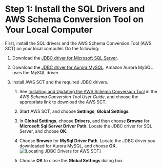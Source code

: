 # Step 1: Install the SQL Drivers and AWS Schema Conversion Tool on Your Local Computer<a name="chap-sqlserver2aurora.steps.installsct"></a>

First, install the SQL drivers and the AWS Schema Conversion Tool \(AWS SCT\) on your local computer\. Do the following:

1. Download the [JDBC driver for Microsoft SQL Server](https://www.microsoft.com/en-us/download/details.aspx?displaylang=en&id=11774)\.

1. Download the [JDBC driver for Aurora MySQL](https://dev.mysql.com/downloads/connector/j/)\. Amazon Aurora MySQL uses the MySQL driver\.

1. Install AWS SCT and the required JDBC drivers\.

   1. See [Installing and Updating the AWS Schema Conversion Tool](https://docs.aws.amazon.com/SchemaConversionTool/latest/userguide/CHAP_SchemaConversionTool.Installing.html) in the *AWS Schema Conversion Tool User Guide*, and choose the appropriate link to download the AWS SCT\.

   1. Start AWS SCT, and choose **Settings**, **Global Settings**\.

   1. In **Global Settings**, choose **Drivers**, and then choose **Browse** for **Microsoft Sql Server Driver Path**\. Locate the JDBC driver for SQL Server, and choose **OK**\.

   1. Choose **Browse** for **MySql Driver Path**\. Locate the JDBC driver you downloaded for Aurora MySQL, and choose **OK**\.  
![\[Locating JDBC Drivers for AWS SCT\]](http://docs.aws.amazon.com/dms/latest/sbs/images/sbs-rdsqlserver2aurora-drivers.png)

   1. Choose **OK** to close the **Global Settings** dialog box\.